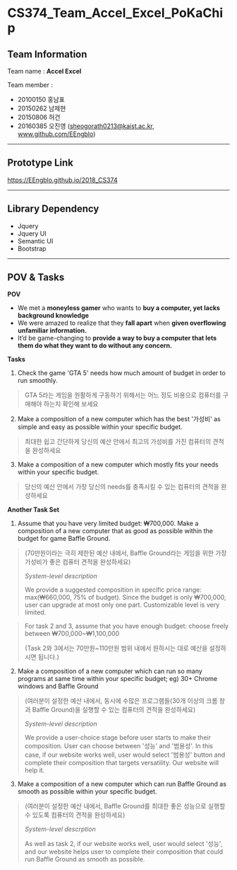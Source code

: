 
# CS374_Team_Accel_Excel_PoKaChip

## Team Information
Team name : **Accel Excel**

Team member :
- 20100150 홍남표
- 20150262 남제현
- 20150806 허건
- 20160385 오진영 (sheogorath0213@kaist.ac.kr, www.github.com/EEngblo)
-------------------------
## Prototype Link

https://EEngblo.github.io/2018_CS374

-------------------------
## Library Dependency

 - Jquery
 - Jquery UI
 - Semantic UI
 - Bootstrap

--------------------------
## POV & Tasks

 **POV**
 -  We met a **moneyless gamer** who wants to **buy a computer, yet lacks background knowledge**
 -  We were amazed to realize that they **fall apart** when **given overflowing unfamiliar information.**
 -  It’d be game-changing to **provide a way to buy a computer that lets them do what they want to do without any concern.**


 **Tasks**
 1. Check the game 'GTA 5' needs how much amount of budget in order to run smoothly.
 > GTA 5라는 게임을 원활하게 구동하기 위해서는 어느 정도 비용으로 컴퓨터를 구매해야 하는지 확인해 보세요
 
 2. Make a composition of a new computer which has the best '가성비' as simple and easy as possible within your specific budget.
 > 최대한 쉽고 간단하게 당신의 예산 안에서 최고의 가성비를 가진 컴퓨터의 견적을 완성하세요
 
 3. Make a composition of a new computer which mostly fits your needs within your specific budget.
 > 당신의 예산 안에서 가장 당신의 needs를 충족시킬 수 있는 컴퓨터의 견적을 완성하세요

 **Another Task Set**
1. Assume that you have very limited budget: ₩700,000. Make a composition of a new computer that as good as possible within the budget for game Baffle Ground.
> (70만원이라는 극히 제한된 예산 내에서, Baffle Ground라는 게임을 위한 가장 가성비가 좋은 컴퓨터 견적을 완성하세요)
> 
> *System-level description*
> 
> We provide a suggested composition in specific price range: max(₩660,000, 75% of budget). Since the budget is only ₩700,000, user can upgrade at most only one part. Customizable level is very limited.

>For task 2 and 3, assume that you have enough budget: choose freely between ₩700,000~₩1,100,000
>
>(Task 2와 3에서는 70만원~110만원 범위 내에서 원하시는 대로 예산을 설정하시면 됩니다.)

2. Make a composition of a new computer which can run so many programs at same time within your specific budget; eg) 30+ Chrome windows and Baffle Ground
>(여러분이 설정한 예산 내에서, 동시에 수많은 프로그램들(30개 이상의 크롬 창과 Baffle Ground)을 실행할 수 있는 컴퓨터의 견적을 완성하세요)
>
> *System-level description*
> 
> We provide a user-choice stage before user starts to make their composition. User can choose between '성능' and '범용성'. In this case, if our website works well, user would select '범용성' button and complete their composition that targets versatility. Our website will help it.

3. Make a composition of a new computer which can run Baffle Ground as smooth as possible within your specific budget.
>(여러분이 설정한 예산 내에서, Baffle Ground를 최대한 좋은 성능으로 실행할 수 있도록 컴퓨터의 견적을 완성하세요)
>
> *System-level descrption*
> 
> As well as task 2, if our website works well, user would select '성능', and our website helps user to complete their composition that could run Baffle Ground as smooth as possible.
